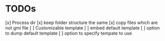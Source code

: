 # TODOs

[x] Process dir
  [x] keep folder structure the same
  [x] copy files which are not gmi file
[ ] Customizable template
  [ ] embed default template
  [ ] option to dump default template
  [ ] option to specify tempate to use
